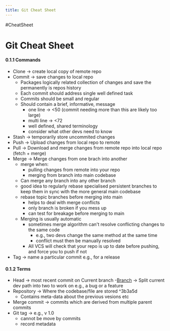 ```yaml
---
title: Git Cheat Sheet
---
```

#CheatSheet
# Git Cheat Sheet
#### 0.1.1 Commands

- Clone -> create local copy of remote repo
- Commit -> save changes to local repo
	- Packages logically related collection of changes and save the permanently is repos history
	- Each commit should address single well defined task
	- Commits should be small and regular
	-  Should contain a brief, informative, message
		- one line -> <50 (commit needing more than this are likely too large)
		- multi line -> <72
		- well defined, shared terminology
		- consider what other devs need to know
- Stash -> temporarily store uncommited changes
- Push -> Upload changes from local repo to remote
- Pull -> Download and merge changes from remote repo into local repo (fetch + merge)
- Merge -> Merge changes from one brach into another
	- merge when:
		- pulling changes from remote into your repo
		- merging from branch into main codebase
	- Can merge any branch into any other branch
	- good idea to regularly rebase specialised persistent branches to keep them in sync with the more general main codebase
	- rebase topic branches before merging into main
		- helps to deal with merge conflicts
		- only branch is broken if you mess up
		- can test for breakage before merging to main 
	- Merging is usually automatic
		- sometimes merge algorithm can't resolve conflicting changes to the same code
			- e.g., two devs  change the same method at the same time
			- conflict must then be manually resolved
		- All VCS will check that your repo is up to date before pushing, and force you to push if not 
- Tag -> name a particular commit e.g., for a release

#### 0.1.2 Terms
- Head -> most recent commit on Current branch
-[Branch](out/notes/branch.md) -> Split current dev path into two to work on e.g., a bug or a feature
- Repository -> Where the codebase/file are stored ^3b3a5d
	- Contains meta-data about the previous vesions etc
- Merge commit -> commits which are derived from multiple parent commits
- Git tag -> e.g., v 1.0
	- cannot be move by commits
	- record metadata